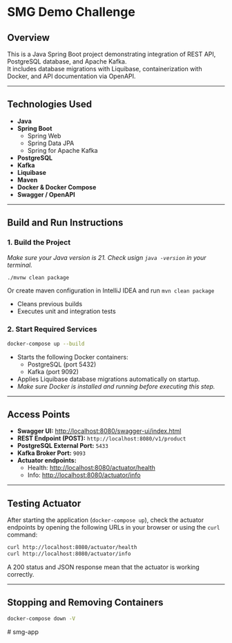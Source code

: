 # SMG Demo Challenge

## Overview

This is a Java Spring Boot project demonstrating integration of REST API, PostgreSQL database, and Apache Kafka.  
It includes database migrations with Liquibase, containerization with Docker, and API documentation via OpenAPI.

---

## Technologies Used

- **Java**
- **Spring Boot**
  - Spring Web
  - Spring Data JPA
  - Spring for Apache Kafka
- **PostgreSQL**
- **Kafka**
- **Liquibase**
- **Maven**
- **Docker & Docker Compose**
- **Swagger / OpenAPI**

---

## Build and Run Instructions

### 1. Build the Project

*Make sure your Java version is 21. Check usign `java -version` in your terminal.*

```bash
./mvnw clean package
```
Or create maven configuration in IntelliJ IDEA and run `mvn clean package`

- Cleans previous builds
- Executes unit and integration tests

### 2. Start Required Services

```bash
docker-compose up --build
```
- Starts the following Docker containers:
  - PostgreSQL (port 5432)
  - Kafka (port 9092)
- Applies Liquibase database migrations automatically on startup.
- *Make sure Docker is installed and running before executing this step.*

---

## Access Points

- **Swagger UI:** [http://localhost:8080/swagger-ui/index.html](http://localhost:8080/swagger-ui/index.html)
- **REST Endpoint (POST):** `http://localhost:8080/v1/product`
- **PostgreSQL External Port:** `5433`
- **Kafka Broker Port:** `9093`
- **Actuator endpoints:**
  - Health: [http://localhost:8080/actuator/health](http://localhost:8080/actuator/health)
  - Info: [http://localhost:8080/actuator/info](http://localhost:8080/actuator/info)

---

## Testing Actuator

After starting the application (`docker-compose up`), check the actuator endpoints by opening the following URLs in your browser or using the `curl` command:

```bash
curl http://localhost:8080/actuator/health
curl http://localhost:8080/actuator/info
```

A 200 status and JSON response mean that the actuator is working correctly.

---

## Stopping and Removing Containers

```bash
docker-compose down -V
```
#   s m g - a p p  
 